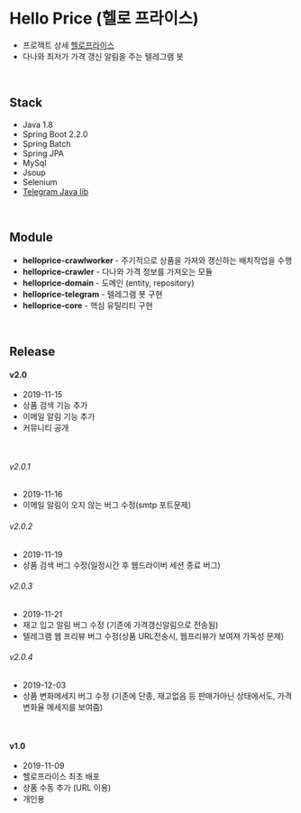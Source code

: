 # Hello Price (헬로 프라이스)

- 프로젝트 상세 [헬로프라이스](https://www.podo-dev.com/blogs/185)
- 다나와 최저가 가격 갱신 알림을 주는 텔레그램 봇

<br>

## Stack

- Java 1.8
- Spring Boot 2.2.0
- Spring Batch
- Spring JPA
- MySql
- Jsoup
- Selenium 
- [Telegram Java lib](https://github.com/rubenlagus/TelegramBots)


<br>

## Module

- **helloprice-crawlworker** - 주기적으로 상품을 가져와 갱신하는 배치작업을 수행
- **helloprice-crawler** - 다나와 가격 정보를 가져오는 모듈
- **helloprice-domain** - 도메인 (entity, repository)
- **helloprice-telegram** - 텔레그램 봇 구현
- **helloprice-core** - 핵심 유틸리티 구현


<br>

## Release

#### v2.0
* 2019-11-15
* 상품 검색 기능 추가
* 이메일 알림 기능 추가 
* 커뮤니티 공개

<br> 

###### v2.0.1
* 2019-11-16
* 이메일 알림이 오지 않는 버그 수정(smtp 포트문제)

###### v2.0.2
* 2019-11-19
* 상품 검색 버그 수정(일정시간 후 웹드라이버 세션 종료 버그)

###### v2.0.3
* 2019-11-21
*  재고 입고 알림 버그 수정 (기존에 가격갱신알림으로 전송됨)
* 텔레그램 웹 프리뷰 버그 수정(상품 URL전송시, 웹프리뷰가 보여져 가독성 문제)

###### v2.0.4
* 2019-12-03
* 상품 변화메세지 버그 수정 (기존에 단종, 재고없음 등 판매가아닌 상태에서도, 가격 변화율 메세지를 보여줌)

<br>

#### v1.0

* 2019-11-09
* 헬로프라이스 최초 배포
* 상품 수동 추가 (URL 이용)
* 개인용

<br>
